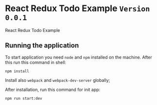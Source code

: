 # React Redux Todo Example `Version 0.0.1`

React Redux Todo Example

## Running the application

To start application you need `node` and `npm` installed on the machine. After this run this command in shell:
```shell
npm install
```

Install also `webpack` and `webpack-dev-server` globally;

After installation, run this command for init app:
```shell
npm run start:dev
```